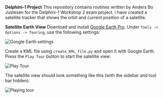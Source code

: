 **Delphini-1 Project**
This repository contains routines written by Anders Bo Justesen for the Delphini-1 Workshop 2 exam project. I have created a satellite tracker that shows the orbit and current position of a satellite. 

**Satellite Earth View**
Download and install [Google Earth Pro](https://earth.google.com/download-earth.html). Under `Tools -> Options -> Touring`, use the following settings:

![Google Earth settings](http://users-phys.au.dk/ajust/GoogleEarthSettings.png)

Create a KML file using `create_KML_file.py` and open it with Google Earth. Press the `Play Tour` button to start the satellite view:

![Play Tour](http://users-phys.au.dk/ajust/PlayTour.png)

The satellite view should look something like this (with the sidebar and tool bar hidden):

![Playing tour](http://users-phys.au.dk/ajust/Playing.png)

